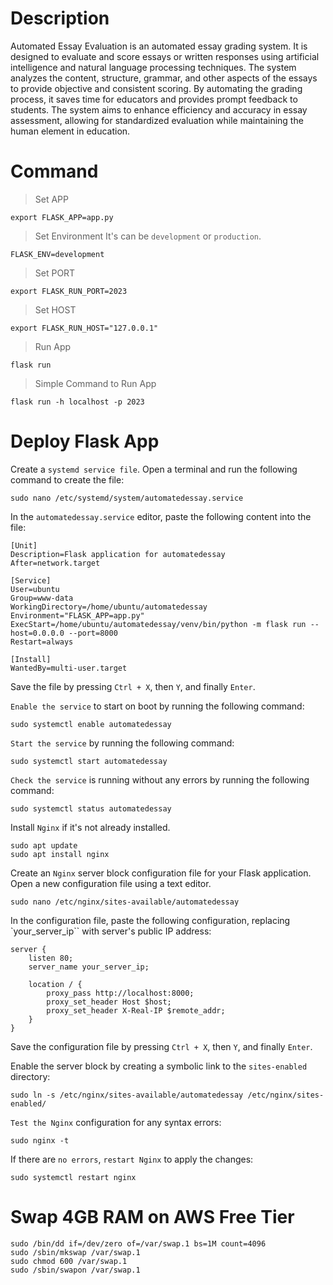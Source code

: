 # Description

Automated Essay Evaluation is an automated essay grading system. It is designed to evaluate and score essays or written responses using artificial intelligence and natural language processing techniques. The system analyzes the content, structure, grammar, and other aspects of the essays to provide objective and consistent scoring. By automating the grading process, it saves time for educators and provides prompt feedback to students. The system aims to enhance efficiency and accuracy in essay assessment, allowing for standardized evaluation while maintaining the human element in education.

# Command

> Set APP
```
export FLASK_APP=app.py
```

> Set Environment
It's can be `development` or `production`.
```
FLASK_ENV=development
```

> Set PORT
```
export FLASK_RUN_PORT=2023
```

> Set HOST
```
export FLASK_RUN_HOST="127.0.0.1"
```

> Run App
```
flask run
```

> Simple Command to Run App
```
flask run -h localhost -p 2023
```

# Deploy Flask App

Create a `systemd service file`. Open a terminal and run the following command to create the file:

```
sudo nano /etc/systemd/system/automatedessay.service
```

In the `automatedessay.service` editor, paste the following content into the file:

```
[Unit]
Description=Flask application for automatedessay
After=network.target

[Service]
User=ubuntu
Group=www-data
WorkingDirectory=/home/ubuntu/automatedessay
Environment="FLASK_APP=app.py"
ExecStart=/home/ubuntu/automatedessay/venv/bin/python -m flask run --host=0.0.0.0 --port=8000
Restart=always

[Install]
WantedBy=multi-user.target
```

Save the file by pressing `Ctrl + X`, then `Y`, and finally `Enter`.

`Enable the service` to start on boot by running the following command:

```
sudo systemctl enable automatedessay
```

`Start the service` by running the following command:

```
sudo systemctl start automatedessay
```

`Check the service` is running without any errors by running the following command:

```
sudo systemctl status automatedessay
```

Install `Nginx` if it's not already installed. 

```
sudo apt update
sudo apt install nginx
```

Create an `Nginx` server block configuration file for your Flask application. Open a new configuration file using a text editor. 

```
sudo nano /etc/nginx/sites-available/automatedessay
```

In the configuration file, paste the following configuration, replacing `your_server_ip`` with server's public IP address:

```
server {
    listen 80;
    server_name your_server_ip;

    location / {
        proxy_pass http://localhost:8000;
        proxy_set_header Host $host;
        proxy_set_header X-Real-IP $remote_addr;
    }
}
```

Save the configuration file by pressing `Ctrl + X`, then `Y`, and finally `Enter`.

Enable the server block by creating a symbolic link to the `sites-enabled `directory:

```
sudo ln -s /etc/nginx/sites-available/automatedessay /etc/nginx/sites-enabled/
```

`Test the Nginx` configuration for any syntax errors:

```
sudo nginx -t
```

If there are `no errors`, `restart Nginx` to apply the changes:

```
sudo systemctl restart nginx
```

# Swap 4GB RAM on AWS Free Tier

```
sudo /bin/dd if=/dev/zero of=/var/swap.1 bs=1M count=4096
sudo /sbin/mkswap /var/swap.1
sudo chmod 600 /var/swap.1
sudo /sbin/swapon /var/swap.1
```
